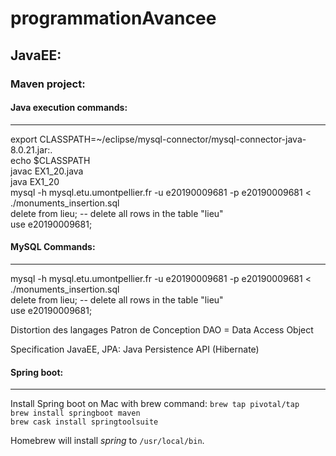 # programmationAvancee

## JavaEE:   
### Maven project:   

#### Java execution commands:   
---------------------------------------
export CLASSPATH=~/eclipse/mysql-connector/mysql-connector-java-8.0.21.jar:.   
echo $CLASSPATH   
javac EX1_20.java   
java EX1_20   
mysql -h mysql.etu.umontpellier.fr -u e20190009681 -p e20190009681 < ./monuments_insertion.sql   
delete from lieu; -- delete all rows in the table "lieu"   
use e20190009681;   

#### MySQL Commands:   
---------------------------------------   

mysql -h mysql.etu.umontpellier.fr -u e20190009681 -p e20190009681 < ./monuments_insertion.sql   
delete from lieu; -- delete all rows in the table "lieu"   
use e20190009681;   

Distortion des langages
Patron de Conception
DAO = Data Access Object

Specification JavaEE, JPA: Java Persistence API (Hibernate)

#### Spring boot:   
---------------------------------------   

Install Spring boot on Mac with brew command:
`brew tap pivotal/tap`   
`brew install springboot maven`   
`brew cask install springtoolsuite`   

Homebrew will install *spring* to `/usr/local/bin`.
